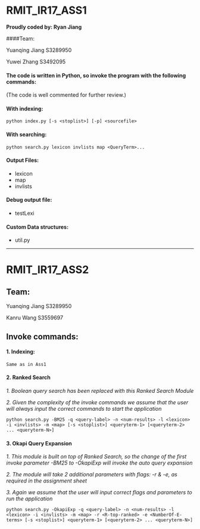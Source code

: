 # RMIT_IR17_ASS1
**Proudly coded by: Ryan Jiang**

####Team:

Yuanqing Jiang S3289950 

Yuwei Zhang S3492095

#### The code is written in Python, so invoke the program with the following commands:

(The code is well commented for further review.)
#### With indexing:


`python index.py [-s <stoplist>] [-p] <sourcefile>`

#### With searching:
`python search.py lexicon invlists map <QueryTerm>...`

#### Output Files:

* lexicon
* map
* invlists

#### Debug output file:

* testLexi

#### Custom Data structures:

* util.py

---------------

# RMIT_IR17_ASS2
## Team:
Yuanqing Jiang S3289950

Kanru Wang S3559697

## Invoke commands:

#### 1. Indexing:
`Same as in Ass1`
#### 2. Ranked Search
*1. Boolean query search has been replaced with this Ranked Search Module*

*2. Given the complexity of the invoke commands we assume that the user will always input the correct commands to start the application*

`python search.py -BM25 -q <query-label> -n <num-results> -l <lexicon> -i<invlists> -m <map> [-s <stoplist>] <queryterm-1> [<queryterm-2> ...<queryterm-N>]`

#### 3. Okapi Query Expansion
*1. This module is built on top of Ranked Search, so the change of the first invoke parameter -BM25 to -OkapiExp will invoke the auto query expansion*

*2. The module will take 2 additional parameters with flags: -r & -e, as required in the assignment sheet* 

*3. Again we assume that the user will input correct flags and parameters to run the application*`python search.py -OkapiExp -q <query-label> -n <num-results> -l <lexicon> -i<invlists> -m <map> -r <R-top-ranked> -e <NumberOf-E-terms> [-s <stoplist>] <queryterm-1> [<queryterm-2> ...<queryterm-N>]`